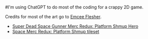 #I'm using ChatGPT to do most of the coding for a crappy 2D game. 

Credits for most of the art go to [Emcee Flesher](https://opengameart.org/users/emcee-flesher).
- [Super Dead Space Gunner Merc Redux: Platform Shmup Hero](https://opengameart.org/content/super-dead-space-gunner-merc-redux-platform-shmup-hero)
- [Space Merc Redux: Platform Shmup tileset](https://opengameart.org/content/space-merc-redux-platform-shmup-tileset)
